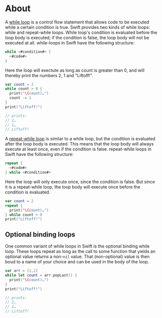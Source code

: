 # About

A [while loop][while-loops] is a control flow statement that allows code to be executed while a certain condition is true.
Swift provides two kinds of while loops: while and repeat-while loops.
While loop's condition is evaluated before the loop body is executed; if the condition is false, the loop body will not be executed at all.
while-loops in Swift have the following structure:

```swift
while <#condition#> {
  <#code#>
}
```

Here the loop will exectute as long as count is greater than 0, and will thereby print the numbers 2, 1 and "Liftoff!".

```swift
var count = 2
while count > 0 {
  print("\(count)…")
  count -= 1
}
print("Liftoff!")

// prints:
// 2…
// 1…
// Liftoff!
```

A [repeat-while loop][while-loops] is similar to a while loop, but the condition is evaluated after the loop body is executed.
This means that the loop body will always execute at least once, even if the condition is false.
repeat-while loops in Swift have the following structure:

```swift
repeat {
  <#code#>
} while <#condition#>
```

Here the loop will only execute once, since the condition is false.
But since it is a repeat-while loop, the loop body will execute once before the condition is evaluated.

```swift
var count = 2
repeat {
  print("\(count)…")
} while count < 0
print("Liftoff!")
```

## Optional binding loops

One common variant of while loops in Swift is the optional binding while loop.
These loops repeat as long as the call to some function that yields an optional value returns a non-`nil` value.
That (non-optional) value is then boud to a name of your choice and can be used in the body of the loop.

```swift
var arr = [1,2]
while let count = arr.popLast() {
  print("\(count)…")
}
print("Liftoff!")

// prints:
// 2…
// 1…
// Liftoff!
```

[while-loops]: https://docs.swift.org/swift-book/documentation/the-swift-programming-language/controlflow/#While-Loops
[repeat-loops]: https://docs.swift.org/swift-book/documentation/the-swift-programming-language/controlflow/#Repeat-While
